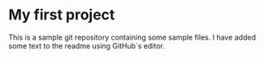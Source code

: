 # My first project

This is a sample git repository containing some sample files. I have added some text to the readme using GitHub`s editor.
